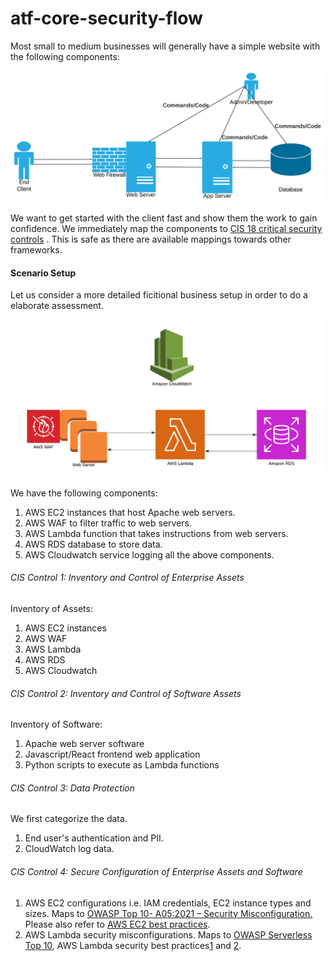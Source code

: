 # atf-core-security-flow
Most small to medium businesses will generally have a simple website with the following components:

<img src="images/small-business-web.png" alt="Lucidchart Diagram" width="500"/>

We want to get started with the client fast and show them the work to gain confidence. We immediately map the components to <a href="https://www.cisecurity.org/controls/cis-controls-list" target="_blank">CIS 18 critical security controls</a> . This is safe as there are available mappings towards other frameworks.

#### Scenario Setup
Let us consider a more detailed ficitional business setup in order to do a elaborate assessment.

<img src="images/small-business-aws.png" alt="Lucidchart Diagram" width="500"/>

We have the following components:
1. AWS EC2 instances that host Apache web servers.
2. AWS WAF to filter traffic to web servers.
3. AWS Lambda function that takes instructions from web servers.
4. AWS RDS database to store data.
5. AWS Cloudwatch service logging all the above components.

###### CIS Control 1: Inventory and Control of Enterprise Assets
Inventory of Assets:
1. AWS EC2 instances
2. AWS WAF
3. AWS Lambda
4. AWS RDS
5. AWS Cloudwatch

###### CIS Control 2: Inventory and Control of Software Assets
Inventory of Software:
1. Apache web server software
2. Javascript/React frontend web application
3. Python scripts to execute as Lambda functions

###### CIS Control 3: Data Protection
We first categorize the data.
1. End user's authentication and PII.
2. CloudWatch log data.
   
###### CIS Control 4: Secure Configuration of Enterprise Assets and Software
1. AWS EC2 configurations i.e. IAM credentials, EC2 instance types and sizes. Maps to <a href="https://owasp.org/Top10/A05_2021-Security_Misconfiguration/" target="_blank">OWASP Top 10- A05:2021 – Security Misconfiguration.</a> Please also refer to [AWS EC2 best practices](https://docs.aws.amazon.com/AWSEC2/latest/UserGuide/ec2-best-practices.html).
2. AWS Lambda security misconfigurations. Maps to [OWASP Serverless Top 10](https://owasp.org/www-project-serverless-top-10/), AWS Lambda security best practices[1](https://docs.aws.amazon.com/lambda/latest/dg/best-practices.html) and [2](https://docs.aws.amazon.com/lambda/latest/dg/lambda-security.html).
